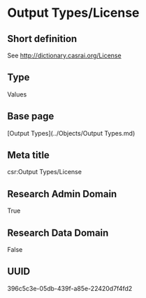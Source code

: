 # Output Types/License
## Short definition
See http://dictionary.casrai.org/License
## Type
Values
## Base page
[Output Types](../Objects/Output Types.md)
## Meta title
csr:Output Types/License
## Research Admin Domain
True
## Research Data Domain
False
## UUID
396c5c3e-05db-439f-a85e-22420d7f4fd2
